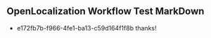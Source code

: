 ## OpenLocalization Workflow Test MarkDown
* e172fb7b-f966-4fe1-ba13-c59d164f1f8b thanks!

<!--HONumber=Aug16_HO3-->


